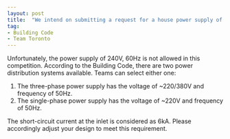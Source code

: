 ```yaml
---
layout: post
title:  "We intend on submitting a request for a house power supply of 240V, 60Hz. And in Canada, we only use single-phase."
tag:
- Building Code
- Team Toronto
---
```


Unfortunately, the power supply of 240V, 60Hz is not allowed in this competition. According to the Building Code, there are two power distribution systems available. Teams can select either one:

1. The three-phase power supply has the voltage of ~220/380V and frequency of 50Hz.
2. The single-phase power supply has the voltage of ~220V and frequency of 50Hz.

The short-circuit current at the inlet is considered as 6kA. Please accordingly adjust your design to meet this requirement.